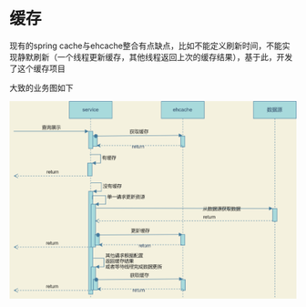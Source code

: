 # 缓存

现有的spring cache与ehcache整合有点缺点，比如不能定义刷新时间，不能实现静默刷新（一个线程更新缓存，其他线程返回上次的缓存结果），基于此，开发了这个缓存项目

大致的业务图如下

![业务图](diagram/业务图.png)